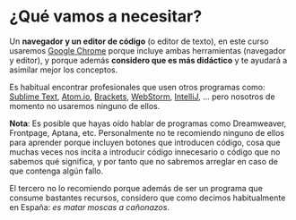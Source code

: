 # ¿Qué vamos a necesitar?

Un **navegador y un editor de código** (o editor de texto), en este curso usaremos [Google Chrome](https://www.google.com/chrome/) porque incluye ambas herramientas (navegador y editor), y porque además **considero que es más didáctico** y te ayudará a asimilar mejor los conceptos.

Es habitual encontrar profesionales que usen otros programas como: [Sublime Text](http://www.sublimetext.com/3), [Atom.io](https://atom.io/), [Brackets](http://brackets.io/), [WebStorm](https://www.jetbrains.com/webstorm/), [IntelliJ](https://www.jetbrains.com/idea/), ... pero nosotros de momento no usaremos ninguno de ellos.

**Nota**: Es posible que hayas oído hablar de programas como Dreamweaver, Frontpage, Aptana, etc. Personalmente no te recomiendo ninguno de ellos para aprender porque incluyen botones que introducen código, cosa que muchas veces nos incita a introducir código innecesario o código que no sabemos qué significa, y por tanto que no sabremos arreglar en caso de que contenga algún fallo. 

El tercero no lo recomiendo porque además de ser un programa que consume bastantes recursos, considero que como decimos habitualmente en España: *es matar moscas a cañonazos*.